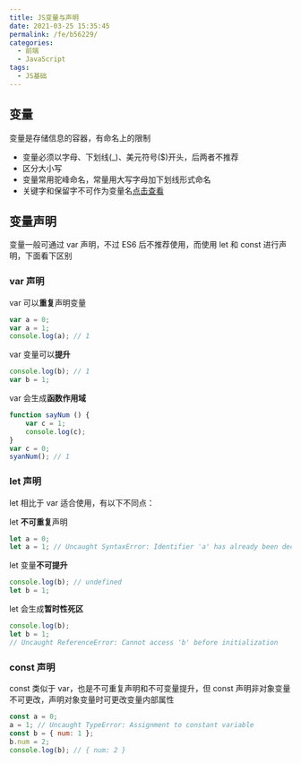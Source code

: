 ```yaml
---
title: JS变量与声明
date: 2021-03-25 15:35:45
permalink: /fe/b56229/
categories:
  - 前端
  - JavaScript
tags:
  - JS基础
---
```

## 变量
变量是存储信息的容器，有命名上的限制
- 变量必须以字母、下划线(_)、美元符号($)开头，后两者不推荐
- 区分大小写
- 变量常用驼峰命名，常量用大写字母加下划线形式命名
- 关键字和保留字不可作为变量名[点击查看](https://developer.mozilla.org/zh-CN/docs/conflicting/Web/JavaScript/Reference/Lexical_grammar)

## 变量声明
变量一般可通过 var 声明，不过 ES6 后不推荐使用，而使用 let 和 const 进行声明，下面看下区别

### var 声明
var 可以**重复**声明变量
```javascript
var a = 0;
var a = 1;
console.log(a); // 1
```
var 变量可以**提升**
```javascript
console.log(b); // 1
var b = 1;
```
var 会生成**函数作用域**
```javascript
function sayNum () {
    var c = 1;
    console.log(c);
}
var c = 0;
syanNum(); // 1
```

### let 声明
let 相比于 var 适合使用，有以下不同点：

let **不可重复**声明
```javascript
let a = 0;
let a = 1; // Uncaught SyntaxError: Identifier 'a' has already been declared
```
let 变量**不可提升**
```javascript
console.log(b); // undefined
let b = 1;
```
let 会生成**暂时性死区**
```javascript
console.log(b);
let b = 1;
// Uncaught ReferenceError: Cannot access 'b' before initialization
```

### const 声明
const 类似于 var，也是不可重复声明和不可变量提升，但 const 声明非对象变量不可更改，声明对象变量时可更改变量内部属性
```javascript
const a = 0;
a = 1; // Uncaught TypeError: Assignment to constant variable
const b = { num: 1 };
b.num = 2;
console.log(b); // { num: 2 }
```